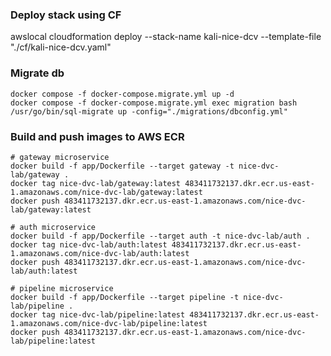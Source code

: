 ### Deploy stack using CF

awslocal cloudformation deploy --stack-name kali-nice-dcv --template-file "./cf/kali-nice-dcv.yaml"

### Migrate db
```shell
docker compose -f docker-compose.migrate.yml up -d
docker compose -f docker-compose.migrate.yml exec migration bash
/usr/go/bin/sql-migrate up -config="./migrations/dbconfig.yml"
```

### Build and push images to AWS ECR
```shell
# gateway microservice
docker build -f app/Dockerfile --target gateway -t nice-dvc-lab/gateway .
docker tag nice-dvc-lab/gateway:latest 483411732137.dkr.ecr.us-east-1.amazonaws.com/nice-dvc-lab/gateway:latest
docker push 483411732137.dkr.ecr.us-east-1.amazonaws.com/nice-dvc-lab/gateway:latest

# auth microservice
docker build -f app/Dockerfile --target auth -t nice-dvc-lab/auth .
docker tag nice-dvc-lab/auth:latest 483411732137.dkr.ecr.us-east-1.amazonaws.com/nice-dvc-lab/auth:latest
docker push 483411732137.dkr.ecr.us-east-1.amazonaws.com/nice-dvc-lab/auth:latest

# pipeline microservice
docker build -f app/Dockerfile --target pipeline -t nice-dvc-lab/pipeline .
docker tag nice-dvc-lab/pipeline:latest 483411732137.dkr.ecr.us-east-1.amazonaws.com/nice-dvc-lab/pipeline:latest
docker push 483411732137.dkr.ecr.us-east-1.amazonaws.com/nice-dvc-lab/pipeline:latest
```